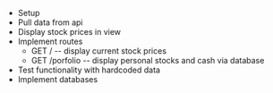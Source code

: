 - Setup
- Pull data from api
- Display stock prices in view
- Implement routes
    - GET / -- display current stock prices
    - GET /porfolio -- display personal stocks and cash via database
- Test functionality with hardcoded data
- Implement databases